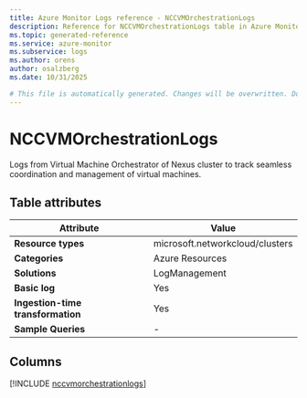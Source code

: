 ```yaml
---
title: Azure Monitor Logs reference - NCCVMOrchestrationLogs
description: Reference for NCCVMOrchestrationLogs table in Azure Monitor Logs.
ms.topic: generated-reference
ms.service: azure-monitor
ms.subservice: logs
ms.author: orens
author: osalzberg
ms.date: 10/31/2025

# This file is automatically generated. Changes will be overwritten. Do not change this file directly.
---
```


# NCCVMOrchestrationLogs

Logs from Virtual Machine Orchestrator of Nexus cluster to track seamless coordination and management of virtual machines.


## Table attributes

|Attribute|Value|
|---|---|
|**Resource types**|microsoft.networkcloud/clusters|
|**Categories**|Azure Resources|
|**Solutions**| LogManagement|
|**Basic log**|Yes|
|**Ingestion-time transformation**|Yes|
|**Sample Queries**|-|



## Columns
  
[!INCLUDE [nccvmorchestrationlogs](~/reusable-content/ce-skilling/azure/includes/azure-monitor/reference/tables/nccvmorchestrationlogs-include.md)]
